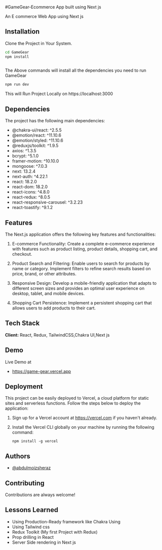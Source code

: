 
#GameGear-Ecommerce App built using Next js 

An E commerce Web App using Next js 

## Installation

Clone the Project in Your System.

```bash
cd GameGear
npm install 
  
```
The Above commands will install all the dependencies you need to run GameGear

```bash
npm run dev 
```
This will Run Project Locally on https://localhost:3000
    
## Dependencies
The project has the following main dependencies:

- @chakra-ui/react: ^2.5.5
- @emotion/react: ^11.10.6
- @emotion/styled: ^11.10.6
- @reduxjs/toolkit: ^1.9.5
- axios: ^1.3.5
- bcrypt: ^5.1.0
- framer-motion: ^10.10.0
- mongoose: ^7.0.3
- next: 13.2.4
- next-auth: ^4.22.1
- react: 18.2.0
- react-dom: 18.2.0
- react-icons: ^4.8.0
- react-redux: ^8.0.5
- react-responsive-carousel: ^3.2.23
- react-toastify: ^9.1.2

## Features


The Next.js application offers the following key features and functionalities:

1. E-commerce Functionality: Create a complete e-commerce experience with features such as product listing, product details, shopping cart, and checkout.

2. Product Search and Filtering: Enable users to search for products by name or category. Implement filters to refine search results based on price, brand, or other attributes.

3. Responsive Design: Develop a mobile-friendly application that adapts to different screen sizes and provides an optimal user experience on desktop, tablet, and mobile devices.

4. Shopping Cart Persistence: Implement a persistent shopping cart that allows users to add products to their cart.

## Tech Stack

**Client:** React, Redux, TailwindCSS,Chakra UI,Next js 



## Demo

Live Demo at
- https://game-gear.vercel.app
## Deployment

This project can be easily deployed to Vercel, a cloud platform for static sites and serverless functions. Follow the steps below to deploy the application:

1. Sign up for a Vercel account at https://vercel.com if you haven't already.

2. Install the Vercel CLI globally on your machine by running the following command:

   ```shell
   npm install -g vercel

## Authors

- [@abdulmoizsheraz](https://github.com/abdulmoizsheraz)


## Contributing

Contributions are always welcome!



## Lessons Learned

- Using Production-Ready framework like Chakra Using
- Using Tailwind css
- Redux Toolkit (My first Project with Redux)
- Prop drilling in React
- Server Side rendering in Next js



